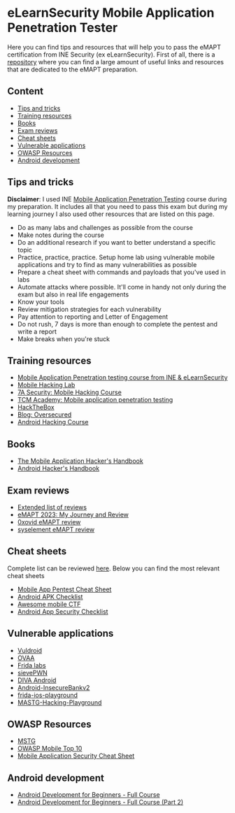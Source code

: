 # eLearnSecurity Mobile Application Penetration Tester

Here you can find tips and resources that will help you to pass the eMAPT certification from INE Security (ex eLearnSecurity).
First of all, there is a [repository](https://github.com/h4md153v63n/eLearnSecurity-Mobile-Application-Penetration-Tester-eMAPT) where you can find a large amount of useful links and resources that are dedicated to the eMAPT preparation.

## Content

- [Tips and tricks](#tips-and-tricks)
- [Training resources](#training-resources)
- [Books](#books)
- [Exam reviews](#exam-reviews)
- [Cheat sheets](#cheat-sheets)
- [Vulnerable applications](#vulnerable-applications)
- [OWASP Resources](#owasp-resources)
- [Android development](#android-development)

## Tips and tricks

**Disclaimer**: I used INE [Mobile Application Penetration Testing](https://ine.com/learning/certifications/external/elearnsecurity-mobile-application-penetration-tester) course during my preparation. It includes all that you need to pass this exam but during my learning journey I also used other resources that are listed on this page.

- Do as many labs and challenges as possible from the course
- Make notes during the course
- Do an additional research if you want to better understand a specific topic
- Practice, practice, practice. Setup home lab using vulnerable mobile applications and try to find
as many vulnerabilities as possible
- Prepare a cheat sheet with commands and payloads that you've used in labs
- Automate attacks where possible. It'll come in handy not only during the exam but also in real life engagements
- Know your tools
- Review mitigation strategies for each vulnerability
- Pay attention to reporting and Letter of Engagement
- Do not rush, 7 days is more than enough to complete the pentest and write a report
- Make breaks when you're stuck

## Training resources

- [Mobile Application Penetration testing course from INE & eLearnSecurity](https://ine.com/learning/certifications/external/elearnsecurity-mobile-application-penetration-tester)
- [Mobile Hacking Lab](https://www.mobilehackinglab.com/home)
- [7A Security: Mobile Hacking Course](https://7asecurity.com/course_hacking_android_ios_and_iot_apps_by_example)
- [TCM Academy: Mobile application penetration testing](https://academy.tcm-sec.com/p/mobile-application-penetration-testing)
- [HackTheBox](https://forum.hackthebox.com/search?q=mobile)
- [Blog: Oversecured](https://blog.oversecured.com/)
- [Android Hacking Course](https://www.youtube.com/watch?v=0rz8KbhwR6s&list=PLH5GW4W70qp_B2eptq1Qo7KM2S66M77hi&index=1)

## Books

- [The Mobile Application Hacker's Handbook](https://www.wiley.com/en-us/The+Mobile+Application+Hacker's+Handbook-p-9781118958506)
- [Android Hacker's Handbook](https://www.wiley.com/en-us/Android+Hacker's+Handbook-p-9781118608647)

## Exam reviews

- [Extended list of reviews](https://github.com/h4md153v63n/eLearnSecurity-Mobile-Application-Penetration-Tester-eMAPT)
- [eMAPT 2023: My Journey and Review](https://astikrawat.medium.com/emapt-2023-my-journey-and-review-f4b501d09f61)
- [0xovid eMAPT review](https://0xovid.github.io/_posts/eMAPT_review)
- [syselement eMAPT review](https://blog.syselement.com/ine/courses/emapt)

## Cheat sheets

Complete list can be reviewed [here](https://github.com/IgorSasovets/mobile-security-learning-resources?tab=readme-ov-file#cheat-sheets).
Below you can find the most relevant cheat sheets

- [Mobile App Pentest Cheat Sheet](https://github.com/tanprathan/MobileApp-Pentest-Cheatsheet)
- [Android APK Checklist](https://book.hacktricks.xyz/mobile-pentesting/android-checklist)
- [Awesome mobile CTF](https://github.com/xtiankisutsa/awesome-mobile-CTF)
- [Android App Security Checklist](https://github.com/muellerberndt/android_app_security_checklist)

## Vulnerable applications

- [Vuldroid](https://github.com/jaiswalakshansh/Vuldroid)
- [OVAA](https://github.com/oversecured/ovaa)
- [Frida labs](https://github.com/DERE-ad2001/Frida-Labs)
- [sievePWN](https://github.com/tanprathan/sievePWN)
- [DIVA Android](https://github.com/payatu/diva-android)
- [Android-InsecureBankv2](https://github.com/dineshshetty/Android-InsecureBankv2)
- [frida-ios-playground](https://github.com/NVISOsecurity/frida-ios-playground)
- [MASTG-Hacking-Playground](https://github.com/OWASP/MASTG-Hacking-Playground)
  
## OWASP Resources

- [MSTG](https://mas.owasp.org/MASTG/)
- [OWASP Mobile Top 10](https://owasp.org/www-project-mobile-top-10/)
- [Mobile Application Security Cheat Sheet](https://cheatsheetseries.owasp.org/cheatsheets/Mobile_Application_Security_Cheat_Sheet.html)

## Android development

- [Android Development for Beginners - Full Course](https://www.youtube.com/watch?v=fis26HvvDII)
- [Android Development for Beginners - Full Course (Part 2)](https://www.youtube.com/watch?v=RcSHAkpwXAQ)
